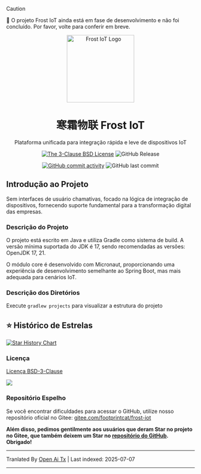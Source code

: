 > [!CAUTION]
> 🚧 O projeto Frost IoT ainda está em fase de desenvolvimento e não foi concluído. Por favor, volte para conferir em breve.

<div align="center">

<p>
    <img src="https://raw.githubusercontent.com/footprintcat/frost-iot/main/./docs/assets/logo/frostiot.svg" width="180" height="180" alt="Frost IoT Logo" />
</p>

# 寒霜物联 Frost IoT

Plataforma unificada para integração rápida e leve de dispositivos IoT

<!-- https://shields.io/badges/static-badge -->
[![The 3-Clause BSD License](https://img.shields.io/badge/License-BSD--3--Clause_License-cyan?logo=bsd)](https://opensource.org/license/BSD-3-Clause) ![GitHub Release](https://img.shields.io/github/v/release/footprintcat/frost-iot)

[![GitHub commit activity](https://img.shields.io/github/commit-activity/t/footprintcat/frost-iot)](https://github.com/footprintcat/frost-iot/commits/) ![GitHub last commit](https://img.shields.io/github/last-commit/footprintcat/frost-iot)
</div>

## Introdução ao Projeto

Sem interfaces de usuário chamativas, focado na lógica de integração de dispositivos, fornecendo suporte fundamental para a transformação digital das empresas.

### Descrição do Projeto

O projeto está escrito em Java e utiliza Gradle como sistema de build. A versão mínima suportada do JDK é 17, sendo recomendadas as versões: OpenJDK 17, 21.

O módulo core é desenvolvido com Micronaut, proporcionando uma experiência de desenvolvimento semelhante ao Spring Boot, mas mais adequada para cenários IoT.

### Descrição dos Diretórios

Execute `gradlew projects` para visualizar a estrutura do projeto

<!--
```
<root>
  |- common: Pacote Common
  |- design: Materiais de design
```
-->

## ⭐ Histórico de Estrelas

[![Star History Chart](https://api.star-history.com/svg?repos=footprintcat/frost-iot&type=Date)](https://www.star-history.com/#footprintcat/frost-iot&Date)

### Licença

[Licença BSD-3-Clause](LICENSE)

![](https://raw.githubusercontent.com/footprintcat/frost-iot/main/./docs/diagram/许可证说明.embed.svg)

### Repositório Espelho

Se você encontrar dificuldades para acessar o GitHub, utilize nosso repositório oficial no Gitee: [gitee.com/footprintcat/frost-iot](https://gitee.com/footprintcat/frost-iot)

**Além disso, pedimos gentilmente aos usuários que deram Star no projeto no Gitee, que também deixem um Star no [repositório do GitHub](https://github.com/footprintcat/frost-iot). Obrigado!**


---

Tranlated By [Open Ai Tx](https://github.com/OpenAiTx/OpenAiTx) | Last indexed: 2025-07-07

---